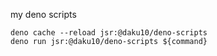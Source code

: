 my deno scripts

```
deno cache --reload jsr:@daku10/deno-scripts
deno run jsr:@daku10/deno-scripts ${command}
```
